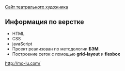 [Сайт театрального художника](https://milla201177.github.io/mo-lu/)

Информация по верстке
-
- HTML
- CSS
- javaScript
- Проект реализован по методологии **БЭМ**. 
- Построение сеток с помощью **grid-layout** и **flexbox**

‌http://mo-lu.com/ 
